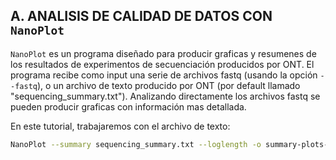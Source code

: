 ## A. ANALISIS DE CALIDAD DE DATOS CON `NanoPlot`
`NanoPlot` es un programa diseñado para producir graficas y resumenes de los resultados de experimentos de secuenciación producidos por ONT. El programa recibe como input una serie de archivos fastq (usando la opción `--fastq`), o un archivo de texto producido por ONT (por default llamado "sequencing_summary.txt"). Analizando directamente los archivos fastq se pueden producir graficas con información mas detallada.

En este tutorial, trabajaremos con el archivo de texto: 

```bash
NanoPlot --summary sequencing_summary.txt --loglength -o summary-plots-log-transformed
```
